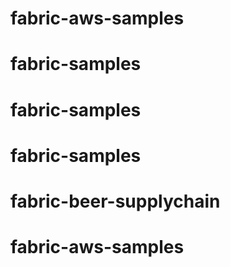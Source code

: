 # fabric-aws-samples
# fabric-samples
# fabric-samples
# fabric-samples
# fabric-beer-supplychain
# fabric-aws-samples
